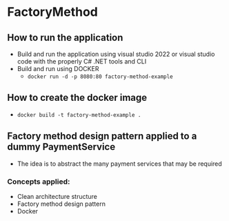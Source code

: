 # FactoryMethod

## How to run the application
- Build and run the application using visual studio 2022 or visual studio code with the properly C# .NET tools and CLI
- Build and run using DOCKER
    - `docker run -d -p 8080:80 factory-method-example`

## How to create the docker image
- `docker build -t factory-method-example .`

## Factory method design pattern applied to a dummy PaymentService
- The idea is to abstract the many payment services that may be required

### Concepts applied: 
- Clean architecture structure
- Factory method design pattern
- Docker
